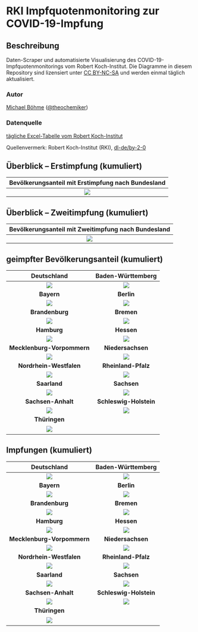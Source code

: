 # RKI Impfquotenmonitoring zur COVID-19-Impfung

## Beschreibung

Daten-Scraper und automatisierte Visualisierung des COVID-19-Impfquotenmonitorings vom Robert Koch-Institut. Die Diagramme in diesem Repository sind lizensiert unter [CC BY-NC-SA](https://creativecommons.org/licenses/by-nc-sa/3.0/de/) und werden einmal täglich aktualisiert.

### Autor

[Michael Böhme](https://github.com/micb25) ([@theochemiker](https://twitter.com/theochemiker))

### Datenquelle

[tägliche Excel-Tabelle vom Robert Koch-Institut](https://www.rki.de/DE/Content/InfAZ/N/Neuartiges_Coronavirus/Daten/Impfquoten-Tab.html)

Quellenvermerk: Robert Koch-Institut (RKI), [dl-de/by-2-0](https://www.govdata.de/dl-de/by-2-0)

## Überblick – Erstimpfung (kumuliert)

Bevölkerungsanteil mit Erstimpfung nach Bundesland |
:-------------------------------------------------:|
![](gnuplot/plot_vac_rel_overview.png)             |

## Überblick – Zweitimpfung (kumuliert)

Bevölkerungsanteil mit Zweitimpfung nach Bundesland |
:--------------------------------------------------:|
![](gnuplot/plot_vac_rel_overview_2nd_vac.png)      |

## geimpfter Bevölkerungsanteil (kumuliert)

Deutschland                                | Baden-Württemberg
:-----------------------------------------:|:-----------------------------------------:
![](gnuplot/plot_vac_rel_0.png)            | ![](gnuplot/plot_vac_rel_8.png) 
**Bayern**                                 | **Berlin**
![](gnuplot/plot_vac_rel_9.png)            | ![](gnuplot/plot_vac_rel_11.png)
**Brandenburg**                            | **Bremen**
![](gnuplot/plot_vac_rel_12.png)           | ![](gnuplot/plot_vac_rel_4.png)
**Hamburg**                                | **Hessen**
![](gnuplot/plot_vac_rel_2.png)            | ![](gnuplot/plot_vac_rel_6.png)
**Mecklenburg-Vorpommern**                 | **Niedersachsen**
![](gnuplot/plot_vac_rel_13.png)           | ![](gnuplot/plot_vac_rel_3.png)
**Nordrhein-Westfalen**                    | **Rheinland-Pfalz**
![](gnuplot/plot_vac_rel_5.png)            | ![](gnuplot/plot_vac_rel_7.png)
**Saarland**                               | **Sachsen**
![](gnuplot/plot_vac_rel_10.png)           | ![](gnuplot/plot_vac_rel_14.png)
**Sachsen-Anhalt**                         | **Schleswig-Holstein**
![](gnuplot/plot_vac_rel_15.png)           | ![](gnuplot/plot_vac_rel_1.png)
**Thüringen**                              | ​
![](gnuplot/plot_vac_rel_16.png)           | ​

## Impfungen (kumuliert)

Deutschland                                | Baden-Württemberg
:-----------------------------------------:|:-----------------------------------------:
![](gnuplot/plot_vac_0.png)                | ![](gnuplot/plot_vac_8.png) 
**Bayern**                                 | **Berlin**
![](gnuplot/plot_vac_9.png)                | ![](gnuplot/plot_vac_11.png)
**Brandenburg**                            | **Bremen**
![](gnuplot/plot_vac_12.png)               | ![](gnuplot/plot_vac_4.png)
**Hamburg**                                | **Hessen**
![](gnuplot/plot_vac_2.png)                | ![](gnuplot/plot_vac_6.png)
**Mecklenburg-Vorpommern**                 | **Niedersachsen**
![](gnuplot/plot_vac_13.png)               | ![](gnuplot/plot_vac_3.png)
**Nordrhein-Westfalen**                    | **Rheinland-Pfalz**
![](gnuplot/plot_vac_5.png)                | ![](gnuplot/plot_vac_7.png)
**Saarland**                               | **Sachsen**
![](gnuplot/plot_vac_10.png)               | ![](gnuplot/plot_vac_14.png)
**Sachsen-Anhalt**                         | **Schleswig-Holstein**
![](gnuplot/plot_vac_15.png)               | ![](gnuplot/plot_vac_1.png)
**Thüringen**                              | ​
![](gnuplot/plot_vac_16.png)               | ​
